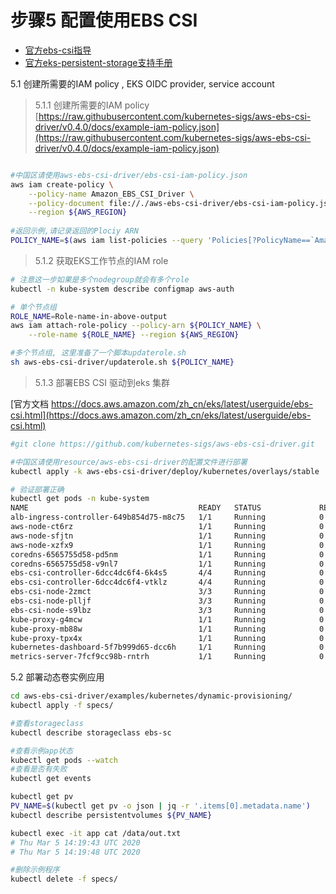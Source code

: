 # 步骤5 配置使用EBS CSI

* [官方ebs-csi指导](https://docs.aws.amazon.com/zh_cn/eks/latest/userguide/ebs-csi.html)
* [官方eks-persistent-storage支持手册](https://aws.amazon.com/premiumsupport/knowledge-center/eks-persistent-storage/)

5.1 创建所需要的IAM policy , EKS OIDC provider, service account

> 5.1.1 创建所需要的IAM policy
[https://raw.githubusercontent.com/kubernetes-sigs/aws-ebs-csi-driver/v0.4.0/docs/example-iam-policy.json](https://raw.githubusercontent.com/kubernetes-sigs/aws-ebs-csi-driver/v0.4.0/docs/example-iam-policy.json)

```bash

#中国区请使用aws-ebs-csi-driver/ebs-csi-iam-policy.json
aws iam create-policy \
    --policy-name Amazon_EBS_CSI_Driver \
    --policy-document file://./aws-ebs-csi-driver/ebs-csi-iam-policy.json \
    --region ${AWS_REGION}
        
#返回示例,请记录返回的Plociy ARN
POLICY_NAME=$(aws iam list-policies --query 'Policies[?PolicyName==`Amazon_EBS_CSI_Driver`].Arn' --output text --region ${AWS_REGION})
```

> 5.1.2 获取EKS工作节点的IAM role

```bash
# 注意这一步如果是多个nodegroup就会有多个role
kubectl -n kube-system describe configmap aws-auth

# 单个节点组
ROLE_NAME=Role-name-in-above-output
aws iam attach-role-policy --policy-arn ${POLICY_NAME} \
    --role-name ${ROLE_NAME} --region ${AWS_REGION}

#多个节点组, 这里准备了一个脚本updaterole.sh
sh aws-ebs-csi-driver/updaterole.sh ${POLICY_NAME}
```

> 5.1.3 部署EBS CSI 驱动到eks 集群

[官方文档 https://docs.aws.amazon.com/zh_cn/eks/latest/userguide/ebs-csi.html](https://docs.aws.amazon.com/zh_cn/eks/latest/userguide/ebs-csi.html)

```bash
#git clone https://github.com/kubernetes-sigs/aws-ebs-csi-driver.git

#中国区请使用resource/aws-ebs-csi-driver的配置文件进行部署
kubectl apply -k aws-ebs-csi-driver/deploy/kubernetes/overlays/stable

# 验证部署正确 
kubectl get pods -n kube-system
NAME                                      READY   STATUS             RESTARTS   AGE
alb-ingress-controller-649b854d75-m8c75   1/1     Running            0          2d
aws-node-ct6rz                            1/1     Running            0          4d
aws-node-sfjtn                            1/1     Running            0          3d2h
aws-node-xzfx9                            1/1     Running            0          4d
coredns-6565755d58-pd5nm                  1/1     Running            0          4d
coredns-6565755d58-v9nl7                  1/1     Running            0          4d
ebs-csi-controller-6dcc4dc6f4-6k4s5       4/4     Running            0          47h
ebs-csi-controller-6dcc4dc6f4-vtklz       4/4     Running            0          47h
ebs-csi-node-2zmct                        3/3     Running            0          47h
ebs-csi-node-plljf                        3/3     Running            0          47h
ebs-csi-node-s9lbz                        3/3     Running            0          47h
kube-proxy-g4mcw                          1/1     Running            0          4d
kube-proxy-mb88w                          1/1     Running            0          4d
kube-proxy-tpx4x                          1/1     Running            0          3d2h
kubernetes-dashboard-5f7b999d65-dcc6h     1/1     Running            0          2d4h
metrics-server-7fcf9cc98b-rntrh           1/1     Running            0          26h
```

5.2 部署动态卷实例应用

```bash
cd aws-ebs-csi-driver/examples/kubernetes/dynamic-provisioning/
kubectl apply -f specs/

#查看storageclass
kubectl describe storageclass ebs-sc

#查看示例app状态
kubectl get pods --watch
#查看是否有失败
kubectl get events

kubectl get pv
PV_NAME=$(kubectl get pv -o json | jq -r '.items[0].metadata.name')
kubectl describe persistentvolumes ${PV_NAME}

kubectl exec -it app cat /data/out.txt
# Thu Mar 5 14:19:43 UTC 2020
# Thu Mar 5 14:19:48 UTC 2020

#删除示例程序
kubectl delete -f specs/
```